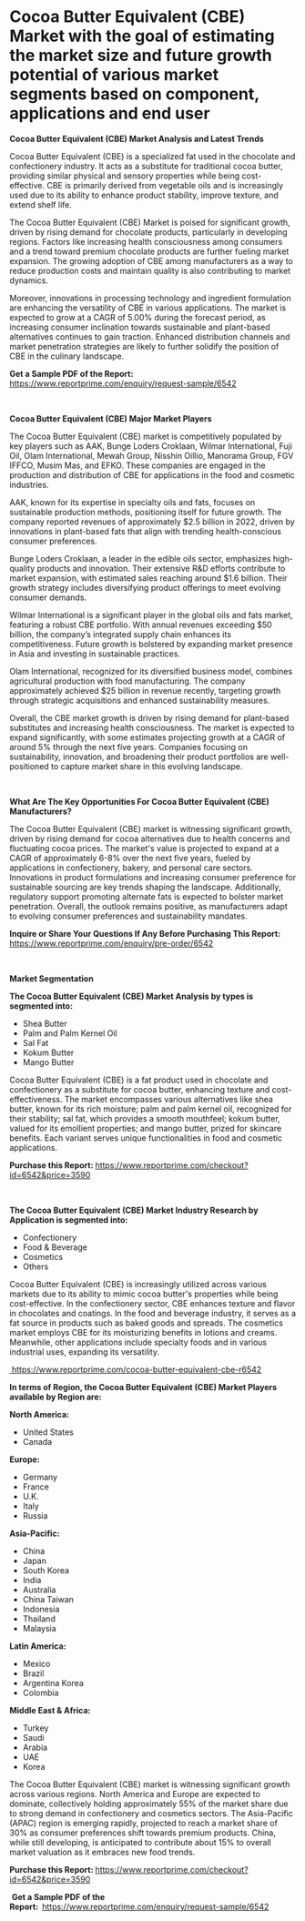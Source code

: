 <p><h1>Cocoa Butter Equivalent (CBE) Market with the goal of estimating the market size and future growth potential of various market segments based on component, applications and end user</h1></p><p><strong>Cocoa Butter Equivalent (CBE) Market Analysis and Latest Trends</strong></p>
<p><p>Cocoa Butter Equivalent (CBE) is a specialized fat used in the chocolate and confectionery industry. It acts as a substitute for traditional cocoa butter, providing similar physical and sensory properties while being cost-effective. CBE is primarily derived from vegetable oils and is increasingly used due to its ability to enhance product stability, improve texture, and extend shelf life.</p><p>The Cocoa Butter Equivalent (CBE) Market is poised for significant growth, driven by rising demand for chocolate products, particularly in developing regions. Factors like increasing health consciousness among consumers and a trend toward premium chocolate products are further fueling market expansion. The growing adoption of CBE among manufacturers as a way to reduce production costs and maintain quality is also contributing to market dynamics.</p><p>Moreover, innovations in processing technology and ingredient formulation are enhancing the versatility of CBE in various applications. The market is expected to grow at a CAGR of 5.00% during the forecast period, as increasing consumer inclination towards sustainable and plant-based alternatives continues to gain traction. Enhanced distribution channels and market penetration strategies are likely to further solidify the position of CBE in the culinary landscape.</p></p>
<p><strong>Get a Sample PDF of the Report:&nbsp;</strong> <a href="https://www.reportprime.com/enquiry/request-sample/6542?utm_campaign=4599&utm_medium=2&utm_source=Github&utm_content=ia&utm_term=15052025&utm_id=cocoa-butter-equivalent-cbe">https://www.reportprime.com/enquiry/request-sample/6542</a></p>
<p>&nbsp;</p>
<p><strong>Cocoa Butter Equivalent (CBE) Major Market Players</strong></p>
<p><p>The Cocoa Butter Equivalent (CBE) market is competitively populated by key players such as AAK, Bunge Loders Croklaan, Wilmar International, Fuji Oil, Olam International, Mewah Group, Nisshin Oillio, Manorama Group, FGV IFFCO, Musim Mas, and EFKO. These companies are engaged in the production and distribution of CBE for applications in the food and cosmetic industries.</p><p>AAK, known for its expertise in specialty oils and fats, focuses on sustainable production methods, positioning itself for future growth. The company reported revenues of approximately $2.5 billion in 2022, driven by innovations in plant-based fats that align with trending health-conscious consumer preferences.</p><p>Bunge Loders Croklaan, a leader in the edible oils sector, emphasizes high-quality products and innovation. Their extensive R&D efforts contribute to market expansion, with estimated sales reaching around $1.6 billion. Their growth strategy includes diversifying product offerings to meet evolving consumer demands.</p><p>Wilmar International is a significant player in the global oils and fats market, featuring a robust CBE portfolio. With annual revenues exceeding $50 billion, the company’s integrated supply chain enhances its competitiveness. Future growth is bolstered by expanding market presence in Asia and investing in sustainable practices.</p><p>Olam International, recognized for its diversified business model, combines agricultural production with food manufacturing. The company approximately achieved $25 billion in revenue recently, targeting growth through strategic acquisitions and enhanced sustainability measures.</p><p>Overall, the CBE market growth is driven by rising demand for plant-based substitutes and increasing health consciousness. The market is expected to expand significantly, with some estimates projecting growth at a CAGR of around 5% through the next five years. Companies focusing on sustainability, innovation, and broadening their product portfolios are well-positioned to capture market share in this evolving landscape.</p></p>
<p>&nbsp;</p>
<p><strong>What Are The Key Opportunities For Cocoa Butter Equivalent (CBE) Manufacturers?</strong></p>
<p><p>The Cocoa Butter Equivalent (CBE) market is witnessing significant growth, driven by rising demand for cocoa alternatives due to health concerns and fluctuating cocoa prices. The market's value is projected to expand at a CAGR of approximately 6-8% over the next five years, fueled by applications in confectionery, bakery, and personal care sectors. Innovations in product formulations and increasing consumer preference for sustainable sourcing are key trends shaping the landscape. Additionally, regulatory support promoting alternate fats is expected to bolster market penetration. Overall, the outlook remains positive, as manufacturers adapt to evolving consumer preferences and sustainability mandates.</p></p>
<p><strong>Inquire or Share Your Questions If Any Before Purchasing This Report:</strong> <a href="https://www.reportprime.com/enquiry/pre-order/6542?utm_campaign=4599&utm_medium=2&utm_source=Github&utm_content=ia&utm_term=15052025&utm_id=cocoa-butter-equivalent-cbe">https://www.reportprime.com/enquiry/pre-order/6542</a></p>
<p>&nbsp;</p>
<p><strong>Market Segmentation</strong></p>
<p><strong>The Cocoa Butter Equivalent (CBE) Market Analysis by types is segmented into:</strong></p>
<p><ul><li>Shea Butter</li><li>Palm and Palm Kernel Oil</li><li>Sal Fat</li><li>Kokum Butter</li><li>Mango Butter</li></ul></p>
<p><p>Cocoa Butter Equivalent (CBE) is a fat product used in chocolate and confectionery as a substitute for cocoa butter, enhancing texture and cost-effectiveness. The market encompasses various alternatives like shea butter, known for its rich moisture; palm and palm kernel oil, recognized for their stability; sal fat, which provides a smooth mouthfeel; kokum butter, valued for its emollient properties; and mango butter, prized for skincare benefits. Each variant serves unique functionalities in food and cosmetic applications.</p></p>
<p><strong>Purchase this Report:&nbsp;</strong><a href="https://www.reportprime.com/checkout?id=6542&price=3590&utm_campaign=4599&utm_medium=2&utm_source=Github&utm_content=ia&utm_term=15052025&utm_id=cocoa-butter-equivalent-cbe">https://www.reportprime.com/checkout?id=6542&price=3590</a></p>
<p>&nbsp;</p>
<p><strong>The Cocoa Butter Equivalent (CBE) Market Industry Research by Application is segmented into:</strong></p>
<p><ul><li>Confectionery</li><li>Food & Beverage</li><li>Cosmetics</li><li>Others</li></ul></p>
<p><p>Cocoa Butter Equivalent (CBE) is increasingly utilized across various markets due to its ability to mimic cocoa butter's properties while being cost-effective. In the confectionery sector, CBE enhances texture and flavor in chocolates and coatings. In the food and beverage industry, it serves as a fat source in products such as baked goods and spreads. The cosmetics market employs CBE for its moisturizing benefits in lotions and creams. Meanwhile, other applications include specialty foods and in various industrial uses, expanding its versatility.</p></p>
<p><a href="https://www.reportprime.com/cocoa-butter-equivalent-cbe-r6542?utm_campaign=4599&utm_medium=2&utm_source=Github&utm_content=ia&utm_term=15052025&utm_id=cocoa-butter-equivalent-cbe">&nbsp;https://www.reportprime.com/cocoa-butter-equivalent-cbe-r6542</a></p>
<p><strong>In terms of Region, the Cocoa Butter Equivalent (CBE) Market Players available by Region are:</strong></p>
<p>
    <p> <strong> North America: </strong>
        <ul>
            <li>United States</li>
            <li>Canada</li>
        </ul>
        </p> 
    <p> <strong> Europe: </strong>
        <ul>
            <li>Germany</li>
            <li>France</li>
            <li>U.K.</li>
            <li>Italy</li>
            <li>Russia</li>
        </ul>
        </p> 
    <p> <strong> Asia-Pacific: </strong>
        <ul>
            <li>China</li>
            <li>Japan</li>
            <li>South Korea</li>
            <li>India</li>
            <li>Australia</li>
            <li>China Taiwan</li>
            <li>Indonesia</li>
            <li>Thailand</li>
            <li>Malaysia</li>
        </ul>
        </p> 
    <p> <strong> Latin America: </strong>
        <ul>
            <li>Mexico</li>
            <li>Brazil</li>
            <li>Argentina Korea</li>
            <li>Colombia</li>
        </ul>
        </p> 
    <p> <strong> Middle East & Africa: </strong>
        <ul>
            <li>Turkey</li>
            <li>Saudi</li>
            <li>Arabia</li>
            <li>UAE</li>
            <li>Korea</li>
        </ul>
    </p>
    </p>
<p><p>The Cocoa Butter Equivalent (CBE) market is witnessing significant growth across various regions. North America and Europe are expected to dominate, collectively holding approximately 55% of the market share due to strong demand in confectionery and cosmetics sectors. The Asia-Pacific (APAC) region is emerging rapidly, projected to reach a market share of 30% as consumer preferences shift towards premium products. China, while still developing, is anticipated to contribute about 15% to overall market valuation as it embraces new food trends.</p></p>
<p><strong>Purchase this Report: </strong><a href="https://www.reportprime.com/checkout?id=6542&price=3590&utm_campaign=4599&utm_medium=2&utm_source=Github&utm_content=ia&utm_term=15052025&utm_id=cocoa-butter-equivalent-cbe">https://www.reportprime.com/checkout?id=6542&price=3590</a></p>
<p>&nbsp;<strong>Get a Sample PDF of the Report:&nbsp;&nbsp;</strong><a href="https://www.reportprime.com/enquiry/request-sample/6542?utm_campaign=4599&utm_medium=2&utm_source=Github&utm_content=ia&utm_term=15052025&utm_id=cocoa-butter-equivalent-cbe">https://www.reportprime.com/enquiry/request-sample/6542</a></p>
<p><strong></strong></p>
<p><p></p><p></p><p></p></p>
